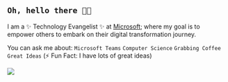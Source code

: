 ## `Oh, hello there 👋🏼`
I am a ✨ Technology Evangelist ✨ at [Microsoft](https://github.com/microsoft); where my goal is to empower others to embark on their digital transformation journey.

You can ask me about: `Microsoft Teams` `Computer Science` `Grabbing Coffee` `Great Ideas` (⚡ Fun Fact: I have lots of great ideas)

[<img src="https://img.shields.io/badge/linkedin-%230077B5.svg?&style=for-the-badge&logo=linkedin&logoColor=white" />](https://www.linkedin.com/in/michellearthars/)
